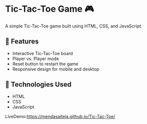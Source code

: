# Tic-Tac-Toe Game 🎮

A simple Tic-Tac-Toe game built using HTML, CSS, and JavaScript.

## 🌟 Features
- Interactive Tic-Tac-Toe board
- Player vs. Player mode
- Reset button to restart the game
- Responsive design for mobile and desktop

## 🚀 Technologies Used
- HTML
- CSS
- JavaScript

 LiveDemo:https://mendasaiteja.github.io/Tic-Tac-Toe/

